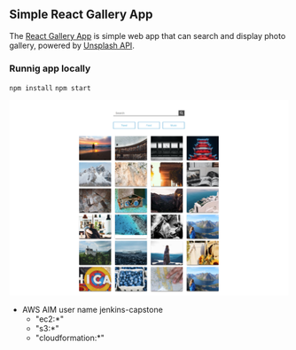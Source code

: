 ## Simple React Gallery App
The [React Gallery App](https://github.com/renatognunes/react-gallery-app) is simple web app that can search and display photo gallery, powered by [Unsplash API](https://unsplash.com/developers).

### Runnig app locally
`npm install`
`npm start`

![GalleryApp](Gallery-React-App.png)

- AWS AIM user
    name jenkins-capstone
    - "ec2:*"
    - "s3:*"
    - "cloudformation:*"